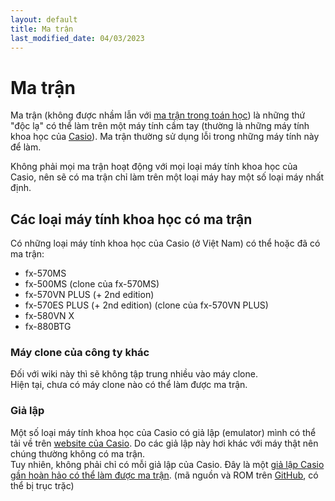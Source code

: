 ```yaml
---
layout: default
title: Ma trận
last_modified_date: 04/03/2023
---
```


# Ma trận
Ma trận (không được nhầm lẫn với [ma trận trong toán học](https://vi.wikipedia.org/wiki/Ma_tr%E1%BA%ADn_(to%C3%A1n_h%E1%BB%8Dc))) là những thứ "độc lạ" có thể làm trên một máy tính cầm tay (thường là những máy tính khoa học của [Casio](https://vi.wikipedia.org/wiki/Casio)). Ma trận thường sử dụng lỗi trong những máy tính này để làm.

Không phải mọi ma trận hoạt động với mọi loại máy tính khoa học của Casio, nên sẽ có ma trận chỉ làm trên một loại máy hay một số loại máy nhất định.

## Các loại máy tính khoa học có ma trận
Có những loại máy tính khoa học của Casio (ở Việt Nam) có thể hoặc đã có ma trận:
- fx-570MS
- fx-500MS (clone của fx-570MS)
- fx-570VN PLUS (+ 2nd edition)
- fx-570ES PLUS (+ 2nd edition) (clone của fx-570VN PLUS)
- fx-580VN X
- fx-880BTG

### Máy clone của công ty khác
Đối với wiki này thì sẽ không tập trung nhiều vào máy clone.  
Hiện tại, chưa có máy clone nào có thể làm được ma trận.

### Giả lập
Một số loại máy tính khoa học của Casio có giả lập (emulator) mình có thể tải về trên [website của Casio](https://edu.casio.com/softwarelicense/index.php). Do các giả lập này hơi khác với máy thật nên chúng thường không có ma trận.  
Tuy nhiên, không phải chỉ có mỗi giả lập của Casio. Đây là một [giả lập Casio gần hoàn hảo có thể làm được ma trận](https://drive.google.com/file/d/11co4YDYDUsCghI-DrhpqYU0PDO7BL-uZ/view?usp=share_link). (mã nguồn và ROM trên [GitHub](https://github.com/user202729/fxesplus), có thể bị trục trặc)